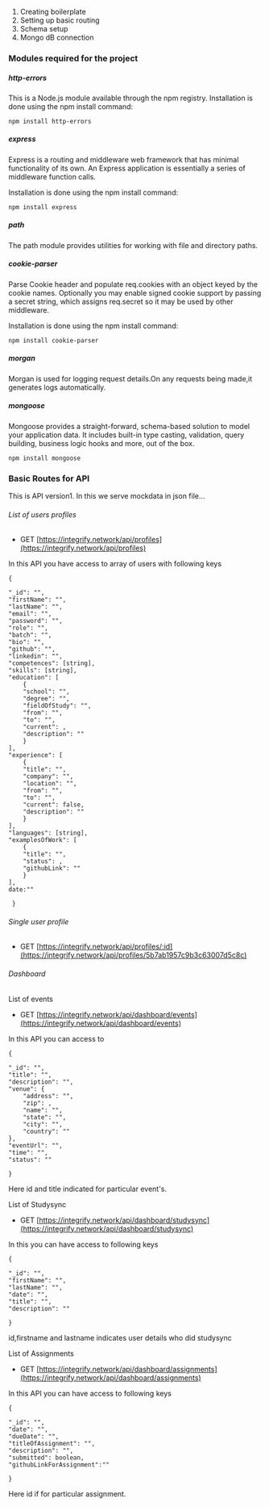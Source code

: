 1. Creating boilerplate
2. Setting up basic routing
3. Schema setup
4. Mongo dB connection

### Modules required for the project

##### http-errors

This is a Node.js module available through the npm registry.
Installation is done using the npm install command:

```
npm install http-errors
```

##### express

Express is a routing and middleware web framework that has minimal functionality of its own. An Express application is essentially a series of middleware function calls.

Installation is done using the npm install command:

```
npm install express
```

##### path

The path module provides utilities for working with file and directory paths.

##### cookie-parser

Parse Cookie header and populate req.cookies with an object keyed by the cookie names. Optionally you may enable signed cookie support by passing a secret string, which assigns req.secret so it may be used by other middleware.

Installation is done using the npm install command:

```
npm install cookie-parser
```

##### morgan

Morgan is used for logging request details.On any requests being made,it generates logs automatically.

##### mongoose


Mongoose provides a straight-forward, schema-based solution to model your application data. It includes built-in type casting, validation, query building, business logic hooks and more, out of the box.

```
npm install mongoose
```

### Basic Routes for API
This is API version1. In this we serve mockdata in json file...
###### List of users profiles

* GET [https://integrify.network/api/profiles](https://integrify.network/api/profiles)

In this API you have access to array of users with following keys

    {

    "_id": "",
    "firstName": "",
    "lastName": "",
    "email": "",
    "password": "",
    "role": "",
    "batch": "",
    "bio": "",
    "github": "",
    "linkedin": "",
    "competences": [string],
    "skills": [string],
    "education": [
        {
        "school": "",
        "degree": "",
        "fieldOfStudy": "",
        "from": "",
        "to": "",
        "current": ,
        "description": ""
        }
    ],
    "experience": [
        {
        "title": "",
        "company": "",
        "location": "",
        "from": "",
        "to": "",
        "current": false,
        "description": ""
        }
    ],
    "languages": [string],
    "examplesOfWork": [
        {
        "title": "",
        "status": ,
        "githubLink": ""
        }
    ],
    date:""
    
     }

###### Single user profile 

* GET [https://integrify.network/api/profiles/:id](https://integrify.network/api/profiles/5b7ab1957c9b3c63007d5c8c)

###### Dashboard

List of events
* GET [https://integrify.network/api/dashboard/events](https://integrify.network/api/dashboard/events)

In this API you can access to 

    {

    "_id": "",
    "title": "",
    "description": "",
    "venue": {
        "address": "",
        "zip": ,
        "name": "",
        "state": "",
        "city": "",
        "country": ""
    },
    "eventUrl": "",
    "time": "",
    "status": ""
    
    }

Here id and  title indicated for particular event's.

List of Studysync
* GET [https://integrify.network/api/dashboard/studysync](https://integrify.network/api/dashboard/studysync)

In this you can have access to following keys

    {

    "_id": "",
    "firstName": "",
    "lastName": "",
    "date": "",
    "title": "",
    "description": ""

    }

id,firstname and lastname indicates user details who did studysync


List of Assignments
* GET [https://integrify.network/api/dashboard/assignments](https://integrify.network/api/dashboard/assignments)

In this API you can have access to following keys

    {

    "_id": "",
    "date": "",
    "dueDate": "",
    "titleOfAssignment": "",
    "description": "",
    "submitted": boolean,
    "githubLinkForAssignment":""

    }

Here id if for particular assignment.

